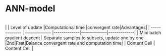 # ANN-model
<br />
|               | Level of update |Computational time |convergent rate|Advantages|
| ------------- | ------------- |-------------|-------------|-------------|
| Mini batch gradient descent  | Separate samples to subsets, update one by one  |2nd|Fast|Balance convergent rate and computation time|
| Content Cell  | Content Cell  |
